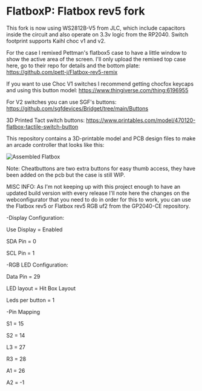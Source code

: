 # FlatboxP: Flatbox rev5 fork 

This fork is now using WS2812B-V5 from JLC, which include capacitors inside the circuit and also operate on 3.3v logic from the RP2040.
Switch footprint supports Kaihl choc v1 and v2.

For the case I remixed Pettman's flatbox5 case to have a little window to show the active area of the screen.
I'll only upload the remixed top case here, go to their repo for details and the bottom plate:
https://github.com/pett-j/Flatbox-rev5-remix

If you want to use Choc V1 switches I recommend getting chocfox keycaps and using this button model:
https://www.thingiverse.com/thing:6196955

For V2 switches you can use SGF's buttons:
https://github.com/sgfdevices/Bridget/tree/main/Buttons

3D Printed Tact switch buttons:
https://www.printables.com/model/470120-flatbox-tactile-switch-button

This repository contains a 3D-printable model and PCB design files to make an arcade controller that looks like this:

![Assembled Flatbox](pictures/IMG_20230627_002206.jpg)


Note: Cheatbuttons are two extra buttons for easy thumb access, they have been added on the pcb but the case is still WIP.

MISC INFO:
As I'm not keeping up with this project enough to have an updated build version with every release I'll note here the changes on the webconfigurator that you need to do in order for this to work, you can use the Flatbox rev5 or Flatbox rev5 RGB uf2 from the GP2040-CE repository.

-Display Configuration:

Use Display = Enabled

SDA Pin = 0

SCL Pin = 1


-RGB LED Configuration:

Data Pin = 29

LED layout = Hit Box Layout

Leds per button = 1


-Pin Mapping

S1 = 15

S2 = 14

L3 = 27

R3 = 28

A1 = 26

A2 = -1



